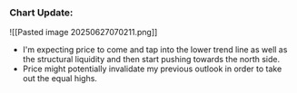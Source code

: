 
### Chart Update:

![[Pasted image 20250627070211.png]]

- I'm expecting price to come and tap into the lower trend line as well as the structural liquidity and then start pushing towards the north side.
- Price might potentially invalidate my previous outlook in order to take out the equal highs.